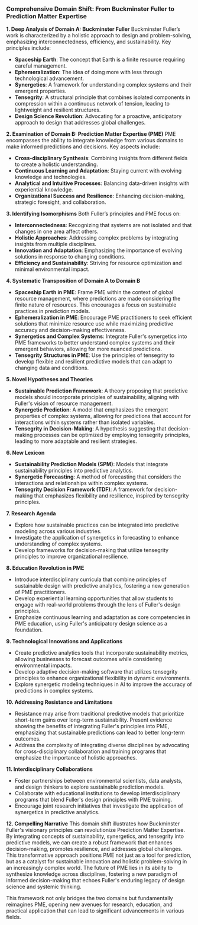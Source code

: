 ### Comprehensive Domain Shift: From Buckminster Fuller to Prediction Matter Expertise

**1. Deep Analysis of Domain A: Buckminster Fuller**
Buckminster Fuller’s work is characterized by a holistic approach to design and problem-solving, emphasizing interconnectedness, efficiency, and sustainability. Key principles include:
- **Spaceship Earth**: The concept that Earth is a finite resource requiring careful management.
- **Ephemeralization**: The idea of doing more with less through technological advancement.
- **Synergetics**: A framework for understanding complex systems and their emergent properties.
- **Tensegrity**: A structural principle that combines isolated components in compression within a continuous network of tension, leading to lightweight and resilient structures.
- **Design Science Revolution**: Advocating for a proactive, anticipatory approach to design that addresses global challenges.

**2. Examination of Domain B: Prediction Matter Expertise (PME)**
PME encompasses the ability to integrate knowledge from various domains to make informed predictions and decisions. Key aspects include:
- **Cross-disciplinary Synthesis**: Combining insights from different fields to create a holistic understanding.
- **Continuous Learning and Adaptation**: Staying current with evolving knowledge and technologies.
- **Analytical and Intuitive Processes**: Balancing data-driven insights with experiential knowledge.
- **Organizational Success and Resilience**: Enhancing decision-making, strategic foresight, and collaboration.

**3. Identifying Isomorphisms**
Both Fuller’s principles and PME focus on:
- **Interconnectedness**: Recognizing that systems are not isolated and that changes in one area affect others.
- **Holistic Approaches**: Addressing complex problems by integrating insights from multiple disciplines.
- **Innovation and Adaptation**: Emphasizing the importance of evolving solutions in response to changing conditions.
- **Efficiency and Sustainability**: Striving for resource optimization and minimal environmental impact.

**4. Systematic Transposition of Domain A to Domain B**
- **Spaceship Earth in PME**: Frame PME within the context of global resource management, where predictions are made considering the finite nature of resources. This encourages a focus on sustainable practices in prediction models.
- **Ephemeralization in PME**: Encourage PME practitioners to seek efficient solutions that minimize resource use while maximizing predictive accuracy and decision-making effectiveness.
- **Synergetics and Complex Systems**: Integrate Fuller's synergetics into PME frameworks to better understand complex systems and their emergent behaviors, allowing for more nuanced predictions.
- **Tensegrity Structures in PME**: Use the principles of tensegrity to develop flexible and resilient predictive models that can adapt to changing data and conditions.

**5. Novel Hypotheses and Theories**
- **Sustainable Prediction Framework**: A theory proposing that predictive models should incorporate principles of sustainability, aligning with Fuller's vision of resource management.
- **Synergetic Prediction**: A model that emphasizes the emergent properties of complex systems, allowing for predictions that account for interactions within systems rather than isolated variables.
- **Tensegrity in Decision-Making**: A hypothesis suggesting that decision-making processes can be optimized by employing tensegrity principles, leading to more adaptable and resilient strategies.

**6. New Lexicon**
- **Sustainability Prediction Models (SPM)**: Models that integrate sustainability principles into predictive analytics.
- **Synergetic Forecasting**: A method of forecasting that considers the interactions and relationships within complex systems.
- **Tensegrity Decision Framework (TDF)**: A framework for decision-making that emphasizes flexibility and resilience, inspired by tensegrity principles.

**7. Research Agenda**
- Explore how sustainable practices can be integrated into predictive modeling across various industries.
- Investigate the application of synergetics in forecasting to enhance understanding of complex systems.
- Develop frameworks for decision-making that utilize tensegrity principles to improve organizational resilience.

**8. Education Revolution in PME**
- Introduce interdisciplinary curricula that combine principles of sustainable design with predictive analytics, fostering a new generation of PME practitioners.
- Develop experiential learning opportunities that allow students to engage with real-world problems through the lens of Fuller's design principles.
- Emphasize continuous learning and adaptation as core competencies in PME education, using Fuller's anticipatory design science as a foundation.

**9. Technological Innovations and Applications**
- Create predictive analytics tools that incorporate sustainability metrics, allowing businesses to forecast outcomes while considering environmental impacts.
- Develop adaptive decision-making software that utilizes tensegrity principles to enhance organizational flexibility in dynamic environments.
- Explore synergetic modeling techniques in AI to improve the accuracy of predictions in complex systems.

**10. Addressing Resistance and Limitations**
- Resistance may arise from traditional predictive models that prioritize short-term gains over long-term sustainability. Present evidence showing the benefits of integrating Fuller's principles into PME, emphasizing that sustainable predictions can lead to better long-term outcomes.
- Address the complexity of integrating diverse disciplines by advocating for cross-disciplinary collaboration and training programs that emphasize the importance of holistic approaches.

**11. Interdisciplinary Collaborations**
- Foster partnerships between environmental scientists, data analysts, and design thinkers to explore sustainable prediction models.
- Collaborate with educational institutions to develop interdisciplinary programs that blend Fuller's design principles with PME training.
- Encourage joint research initiatives that investigate the application of synergetics in predictive analytics.

**12. Compelling Narrative**
This domain shift illustrates how Buckminster Fuller's visionary principles can revolutionize Prediction Matter Expertise. By integrating concepts of sustainability, synergetics, and tensegrity into predictive models, we can create a robust framework that enhances decision-making, promotes resilience, and addresses global challenges. This transformative approach positions PME not just as a tool for prediction, but as a catalyst for sustainable innovation and holistic problem-solving in an increasingly complex world. The future of PME lies in its ability to synthesize knowledge across disciplines, fostering a new paradigm of informed decision-making that echoes Fuller's enduring legacy of design science and systemic thinking. 

This framework not only bridges the two domains but fundamentally reimagines PME, opening new avenues for research, education, and practical application that can lead to significant advancements in various fields.